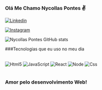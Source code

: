 ### Olá Me Chamo Nycollas Pontes ✌️ 



[![Linkedin](https://img.shields.io/badge/LinkedIn-0077B5?style=for-the-badge&logo=linkedin&logoColor=white)](https://www.linkedin.com/in/nycollas-pontes-3110a71a2/)

[![Instagram](https://img.shields.io/badge/Instagram-E4405F?style=for-the-badge&logo=instagram&logoColor=white)](https://www.instagram.com/_nycpontes/)

![Nycollas Pontes GitHub stats](https://github-readme-stats.vercel.app/api?username=Nycollaspontes&show_icons=true&theme=dracula)


###Tecnologias que eu uso no meu dia 

<div style= "display: inline_block"  > <br>
<img align="center" alt ="Html5" src ="https://img.shields.io/badge/HTML5-E34F26?style=for-the-badge&logo=html5&logoColor=white" />

<img align="center" alt ="JavaScript" src ="https://img.shields.io/badge/JavaScript-F7DF1E?style=for-the-badge&logo=javascript&logoColor=black" />

<img align="center" alt ="React" src ="https://img.shields.io/badge/React-20232A?style=for-the-badge&logo=react&logoColor=61DAFB" />


<img align="center" alt ="Node" src ="https://img.shields.io/badge/Node.js-43853D?style=for-the-badge&logo=node.js&logoColor=white" />


<img align="center" alt ="Css" src ="https://img.shields.io/badge/CSS3-1572B6?style=for-the-badge&logo=css3&logoColor=white" />

<div><br/>


###  Amor pelo desenvolvimento Web!
